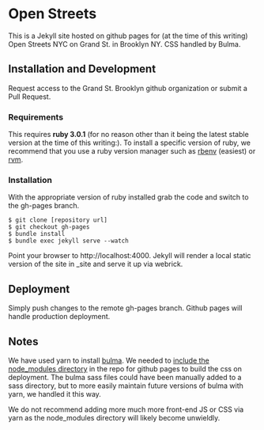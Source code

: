 # Open Streets 
This is a Jekyll site hosted on github pages for (at the time of this writing) Open Streets NYC on Grand St. in Brooklyn NY. CSS handled by Bulma.

## Installation and Development
Request access to the Grand St. Brooklyn github organization or submit a Pull Request.

### Requirements
This requires **ruby 3.0.1** (for no reason other than it being the latest stable version at the time of this writing:). To install a specific version of ruby, we recommend that you use a ruby version manager such as [rbenv](https://github.com/rbenv/rbenv) (easiest) or [rvm](https://rvm.io/).

### Installation
With the appropriate version of ruby installed grab the code and switch to the gh-pages branch.

    $ git clone [repository url]
    $ git checkout gh-pages
    $ bundle install
    $ bundle exec jekyll serve --watch

Point your browser to http://localhost:4000. Jekyll will render a local static version of the site in \_site and serve it up via webrick.

## Deployment
Simply push changes to the remote gh-pages branch. Github pages will handle production deployment.

## Notes
We have used yarn to install [bulma](https://bulma.io/). We needed to [include the node_modules directory](https://docs.github.com/en/pages/setting-up-a-github-pages-site-with-jekyll/about-github-pages-and-jekyll#configuring-jekyll-in-your-github-pages-site) in the repo for github pages to build the css on deployment. The bulma sass files could have been manually added to a sass directory, but to more easily maintain future versions of bulma with yarn, we handled it this way.

We do not recommend adding more much more front-end JS or CSS via yarn as the node_modules directory will likely become unwieldly.